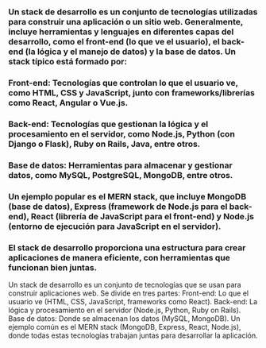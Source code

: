 ### Un stack de desarrollo es un conjunto de tecnologías utilizadas para construir una aplicación o un sitio web. Generalmente, incluye herramientas y lenguajes en diferentes capas del desarrollo, como el front-end (lo que ve el usuario), el back-end (la lógica y el manejo de datos) y la base de datos. Un stack típico está formado por:
### Front-end: Tecnologías que controlan lo que el usuario ve, como HTML, CSS y JavaScript, junto con frameworks/librerías como React, Angular o Vue.js.
### Back-end: Tecnologías que gestionan la lógica y el procesamiento en el servidor, como Node.js, Python (con Django o Flask), Ruby on Rails, Java, entre otros.
### Base de datos: Herramientas para almacenar y gestionar datos, como MySQL, PostgreSQL, MongoDB, entre otros.
### Un ejemplo popular es el MERN stack, que incluye MongoDB (base de datos), Express (framework de Node.js para el back-end), React (librería de JavaScript para el front-end) y Node.js (entorno de ejecución para JavaScript en el servidor).
### El stack de desarrollo proporciona una estructura para crear aplicaciones de manera eficiente, con herramientas que funcionan bien juntas.
Un stack de desarrollo es un conjunto de tecnologías que se usan para construir aplicaciones web. Se divide en tres partes:
Front-end: Lo que el usuario ve (HTML, CSS, JavaScript, frameworks como React).
Back-end: La lógica y procesamiento en el servidor (Node.js, Python, Ruby on Rails).
Base de datos: Donde se almacenan los datos (MySQL, MongoDB).
Un ejemplo común es el MERN stack (MongoDB, Express, React, Node.js), donde todas estas tecnologías trabajan juntas para desarrollar la aplicación.
